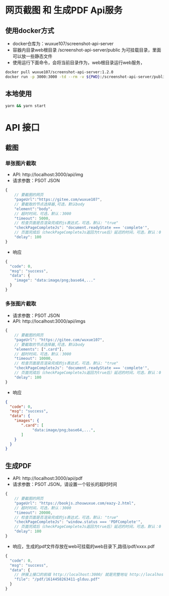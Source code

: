 # 网页截图 和 生成PDF Api服务 

## 使用docker方式
- docker仓库为：wuxue107/screenshot-api-server
- 容器内目录web根目录 /screenshot-api-server/public 为可挂载目录，里面可以放一些静态文件
- 使用运行下面命令，会将当前目录作为，web根目录运行web服务，

```bash
docker pull wuxue107/screenshot-api-server:1.2.0
docker run -p 3000:3000 -td --rm -v ${PWD}:/screenshot-api-server/public --name=screenshot-api-server wuxue107/screenshot-api-server:1.2.0
```
## 本地使用
```bash
yarn && yarn start
```

# API 接口
## 截图

### 单张图片截取
- API: http://localhost:3000/api/img
- 请求参数：PSOT JSON
```javascript
{
    // 要截图的网页
    "pageUrl":"https://gitee.com/wuxue107",
    // 要截取的节点选择器,可选，默认body
    "element":"body",
    // 超时时间，可选，默认：3000
    "timeout": 5000,
    // 检查页面是否渲染完成的js表达式，可选，默认: "true"
    "checkPageCompleteJs": "document.readyState === 'complete'",
    // 页面完成后（checkPageCompleteJs返回为true后）延迟的时间，可选，默认：0
    "delay": 100
}
```
- 响应
```javascript
{
  "code": 0,
  "msg": "success",
  "data": {
    "image": "data:image/png;base64,..."
  }
}
```

### 多张图片截取
- 请求参数：PSOT JSON
- API: http://localhost:3000/api/imgs
```javascript
{
    // 要截图的网页
    "pageUrl": "https://gitee.com/wuxue107",
    // 要截取的节点选择器,可选，默认body
    "elements": [".card"],
    // 超时时间，可选，默认：3000
    "timeout": 10000,
    // 检查页面是否渲染完成的js表达式，可选，默认: "true"
    "checkPageCompleteJs": "document.readyState === 'complete'",
    // 页面完成后（checkPageCompleteJs返回为true后）延迟的时间，可选，默认：0
    "delay": 100
}
```
- 响应
```json
{
  "code": 0,
  "msg": "success",
  "data": {
    "images": {
       ".card": [
            "data:image/png;base64,...",
       ]
    } 
  }
}
```

## 生成PDF 
- API: http://localhost:3000/api/pdf
- 请求参数：PSOT JSON，请设置一个较长的超时时间
```javascript
{
    // 要截图的网页
    "pageUrl": "https://bookjs.zhouwuxue.com/eazy-2.html",
    // 超时时间，可选，默认：3000
    "timeout": 20000,
    // 检查页面是否渲染完成的js表达式，可选，默认: "true"
    "checkPageCompleteJs": "window.status === 'PDFComplete'",
    // 页面完成后（checkPageCompleteJs返回为true后）延迟的时间，可选，默认：0
    "delay": 100
}
```
- 响应，生成的pdf文件存放在web可挂载的web目录下,路径/pdf/xxxx.pdf
```javascript
{
  "code": 0,
  "msg": "success",
  "data": {
    // 拼接上接口的前缀 http://localhost:3000/ 就是完整地址 http://localhost:3000/pdf/1614458263411-glduu.pdf
    "file": "/pdf/1614458263411-glduu.pdf"
  }
}
```
